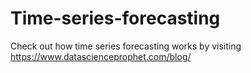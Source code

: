 # Time-series-forecasting

Check out how time series forecasting works by visiting https://www.datascienceprophet.com/blog/
